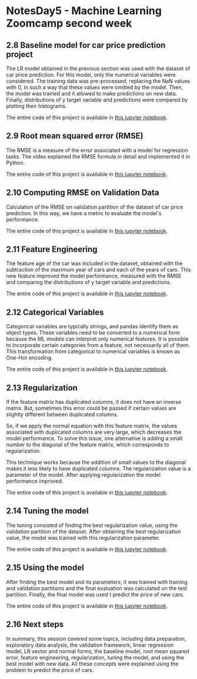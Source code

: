# NotesDay5 - Machine Learning Zoomcamp second week 

## 2.8 Baseline model for car price prediction project

The LR model obtained in the previous section was used with the dataset of car price prediction. For this model, only the numerical variables were considered. 
The training data was pre-processed, replacing the NaN values with 0, in such a way that these values were omitted by the model. Then, the model was trained 
and it allowed to make predictions on new data. Finally, distributions of y target variable and predictions were compared by plotting their histograms. 

The entire code of this project is available in [this jupyter notebook](https://github.com/alexeygrigorev/mlbookcamp-code/blob/master/chapter-02-car-price/02-carprice.ipynb).  


## 2.9 Root mean squared error (RMSE)

The RMSE is a measure of the error associated with a model for regression tasks. The video explained the RMSE formula in detail and implemented it in Python. 

The entire code of this project is available in [this jupyter notebook](https://github.com/alexeygrigorev/mlbookcamp-code/blob/master/chapter-02-car-price/02-carprice.ipynb).  

## 2.10 Computing RMSE on Validation Data

Calculation of the RMSE on validation partition of the dataset of car price prediction. In this way, we have a metric to evaluate the model's 
performance. 

The entire code of this project is available in [this jupyter notebook](https://github.com/alexeygrigorev/mlbookcamp-code/blob/master/chapter-02-car-price/02-carprice.ipynb).  


## 2.11 Feature Engineering

The feature age of the car was included in the dataset, obtained with the subtraction of the maximum year of cars and each of the years of cars. 
This new feature improved the model performance, measured with the RMSE and comparing the distributions of y target variable and predictions. 

The entire code of this project is available in [this jupyter notebook](https://github.com/alexeygrigorev/mlbookcamp-code/blob/master/chapter-02-car-price/02-carprice.ipynb).  

## 2.12 Categorical Variables

Categorical variables are typically strings, and pandas identify them as object types. These variables need to be converted to a numerical form because the ML
models can interpret only numerical features. It is possible to incorporate certain categories from a feature, not necessarily all of them. 
This transformation from categorical to numerical variables is known as One-Hot encoding. 

The entire code of this project is available in [this jupyter notebook](https://github.com/alexeygrigorev/mlbookcamp-code/blob/master/chapter-02-car-price/02-carprice.ipynb).  

## 2.13 Regularization 

If the feature matrix has duplicated columns, it does not have an inverse matrix. But, sometimes this error could be passed if certain values are slightly different
between duplicated columns. 

So, if we apply the normal equation with this feature matrix, the values associated with duplicated columns are very large, which decreases
the model performance. To solve this issue, one alternative is adding a small number to the diagonal of the feature matrix, which corresponds to regularization. 

This technique 
works because the addition of small values to the diagonal makes it less likely to have duplicated columns. The regularization value is a parameter of the model. After applying 
regularization the model performance improved. 

The entire code of this project is available in [this jupyter notebook](https://github.com/alexeygrigorev/mlbookcamp-code/blob/master/chapter-02-car-price/02-carprice.ipynb).  

## 2.14 Tuning the model 

The tuning consisted of finding the best regularization value, using the validation partition of the dataset. After obtaining the best regularization value, the model 
was trained with this regularization parameter. 

The entire code of this project is available in [this jupyter notebook](https://github.com/alexeygrigorev/mlbookcamp-code/blob/master/chapter-02-car-price/02-carprice.ipynb).  

## 2.15 Using the model 

After finding the best model and its parameters, it was trained with training and validation partitions and the final evaluation was calculated on the test partition. 
Finally, the final model was used t predict the price of new cars. 

The entire code of this project is available in [this jupyter notebook](https://github.com/alexeygrigorev/mlbookcamp-code/blob/master/chapter-02-car-price/02-carprice.ipynb).  

## 2.16 Next steps 

In summary, this session covered some topics, including data preparation, exploratory data analysis, the validation framework, linear regression model, LR vector and 
normal forms, the baseline model, root mean squared error, feature engineering, regularization, tuning the model, and using the best model with new data. All these concepts 
were explained using the problem to predict the price of cars. 




